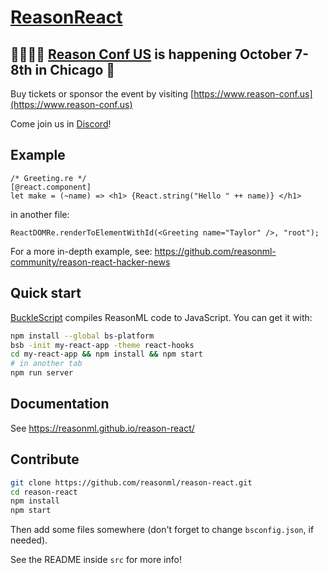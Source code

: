 # [ReasonReact](https://reasonml.github.io/reason-react/)

## 👋🏻👋🏻 [Reason Conf US](https://www.reason-conf.us) is happening October 7-8th in Chicago 🎉 
Buy tickets or sponsor the event by visiting [https://www.reason-conf.us](https://www.reason-conf.us)

Come join us in [Discord](https://discord.gg/reasonml)!

## Example

```reason
/* Greeting.re */
[@react.component]
let make = (~name) => <h1> {React.string("Hello " ++ name)} </h1>
```

in another file:

```reason
ReactDOMRe.renderToElementWithId(<Greeting name="Taylor" />, "root");
```

For a more in-depth example, see: https://github.com/reasonml-community/reason-react-hacker-news

## Quick start

[BuckleScript](http://bucklescript.github.io/) compiles ReasonML code to JavaScript. You can get it with:

```sh
npm install --global bs-platform
bsb -init my-react-app -theme react-hooks
cd my-react-app && npm install && npm start
# in another tab
npm run server
```

## Documentation

See https://reasonml.github.io/reason-react/

## Contribute

```sh
git clone https://github.com/reasonml/reason-react.git
cd reason-react
npm install
npm start
```

Then add some files somewhere (don't forget to change `bsconfig.json`, if needed).

See the README inside `src` for more info!
